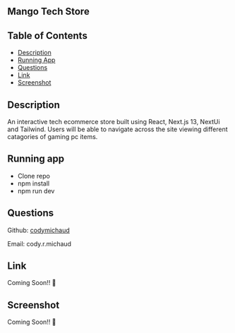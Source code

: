 ## Mango Tech Store

## Table of Contents
- [Description](#description)
- [Running App](#runningapp)
- [Questions](#questions)
- [Link](#link)
- [Screenshot](#screenshot)

## Description
An interactive tech ecommerce store built using React, Next.js 13, NextUi and Tailwind. Users will be able to navigate across the site viewing different catagories of gaming pc items. 

## Running app
- Clone repo
- npm install
- npm run dev

## Questions

Github: [codymichaud](https://github.com/codymichaud)

Email: cody.r.michaud

## Link

Coming Soon!! :rocket:

## Screenshot

Coming Soon!! :milky_way:

